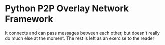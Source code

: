 # Python P2P Overlay Network Framework

It connects and can pass messages between each other, but doesn't really do much else at the moment. The rest is left as an exercise to the reader
